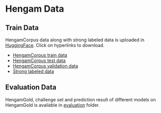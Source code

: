 # Hengam Data

## Train Data
HengamCorpus data along with strong labeled data is uploaded in [HuggingFace](https://huggingface.co/datasets/kargaranamir/HengamCorpus). Click on hyperlinks to download.
- [HengamCorpus train data](https://huggingface.co/datasets/kargaranamir/HengamCorpus/resolve/main/train.txt)
- [HengamCorpus test data](https://huggingface.co/datasets/kargaranamir/HengamCorpus/resolve/main/test.txt)
- [HengamCorpus validation data](https://huggingface.co/datasets/kargaranamir/HengamCorpus/resolve/main/val.txt)
- [Strong labeled data](https://huggingface.co/datasets/kargaranamir/HengamCorpus/raw/main/strong.txt)

## Evaluation Data
HengamGold, challenge set and prediction result of different models on HengamGold is available in [evaluation](./evaluation) folder.
